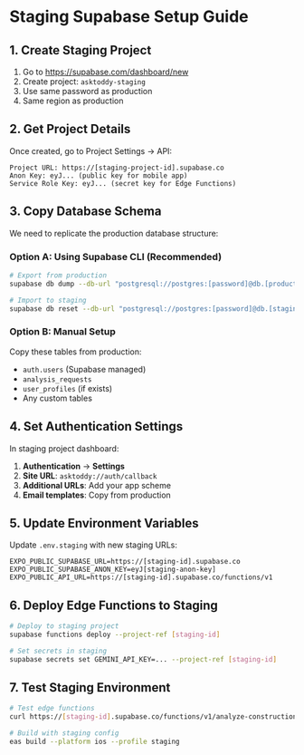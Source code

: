 # Staging Supabase Setup Guide

## 1. Create Staging Project

1. Go to https://supabase.com/dashboard/new
2. Create project: `asktoddy-staging`
3. Use same password as production
4. Same region as production

## 2. Get Project Details

Once created, go to Project Settings → API:

```
Project URL: https://[staging-project-id].supabase.co
Anon Key: eyJ... (public key for mobile app)
Service Role Key: eyJ... (secret key for Edge Functions)
```

## 3. Copy Database Schema

We need to replicate the production database structure:

### Option A: Using Supabase CLI (Recommended)
```bash
# Export from production
supabase db dump --db-url "postgresql://postgres:[password]@db.[production-id].supabase.co:5432/postgres" > staging-schema.sql

# Import to staging
supabase db reset --db-url "postgresql://postgres:[password]@db.[staging-id].supabase.co:5432/postgres" --from-file staging-schema.sql
```

### Option B: Manual Setup
Copy these tables from production:
- `auth.users` (Supabase managed)
- `analysis_requests`
- `user_profiles` (if exists)
- Any custom tables

## 4. Set Authentication Settings

In staging project dashboard:
1. **Authentication** → **Settings**
2. **Site URL**: `asktoddy://auth/callback`
3. **Additional URLs**: Add your app scheme
4. **Email templates**: Copy from production

## 5. Update Environment Variables

Update `.env.staging` with new staging URLs:
```env
EXPO_PUBLIC_SUPABASE_URL=https://[staging-id].supabase.co
EXPO_PUBLIC_SUPABASE_ANON_KEY=eyJ[staging-anon-key]
EXPO_PUBLIC_API_URL=https://[staging-id].supabase.co/functions/v1
```

## 6. Deploy Edge Functions to Staging

```bash
# Deploy to staging project
supabase functions deploy --project-ref [staging-id]

# Set secrets in staging
supabase secrets set GEMINI_API_KEY=... --project-ref [staging-id]
```

## 7. Test Staging Environment

```bash
# Test edge functions
curl https://[staging-id].supabase.co/functions/v1/analyze-construction

# Build with staging config
eas build --platform ios --profile staging
```